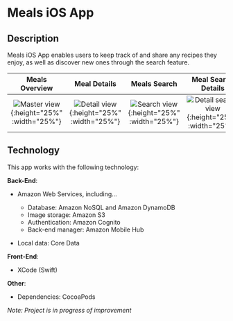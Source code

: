# Meals iOS App #

## Description ##

Meals iOS App enables users to keep track of and share any recipes they enjoy, as well as discover new ones through the search feature. 


 Meals Overview  |   Meal Details  |   Meals Search   |   Meal Search Details 
 :--------------:|:---------------:|:----------------:|:-----------------------:
![Master view](https://i.imgur.com/AY5cOPH.png){:height="25%" :width="25%"} | ![Detail view](https://i.imgur.com/927VNqd.png){:height="25%" :width="25%"} | ![Search view](https://i.imgur.com/C0ShkTE.png){:height="25%" :width="25%"} | ![Detail search view](https://i.imgur.com/I2GTK3M.png){:height="25%" :width="25%"}

## Technology ##

This app works with the following technology:

**Back-End**:

+ Amazon Web Services, including...  
  + Database: Amazon NoSQL and Amazon DynamoDB  
  + Image storage: Amazon S3  
  + Authentication: Amazon Cognito  
  + Back-end manager: Amazon Mobile Hub

+ Local data: Core Data

**Front-End**: 

+ XCode (Swift)  

**Other**:

+ Dependencies: CocoaPods  

*Note: Project is in progress of improvement*

